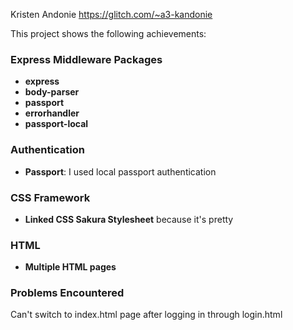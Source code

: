 Kristen Andonie
https://glitch.com/~a3-kandonie

This project shows the following achievements:

### Express Middleware Packages
- **express**
- **body-parser**
- **passport**
- **errorhandler**
- **passport-local**

### Authentication
- **Passport**: I used local passport authentication

### CSS Framework
- **Linked CSS Sakura Stylesheet** because it's pretty

### HTML
- **Multiple HTML pages**

### Problems Encountered
Can't switch to index.html page after logging in through login.html